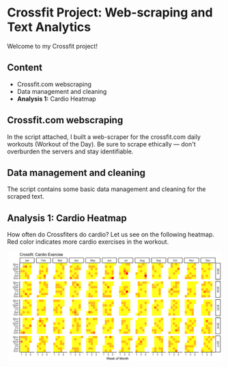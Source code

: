 # Crossfit Project: Web-scraping and Text Analytics

Welcome to my Crossfit project!

## Content
* Crossfit.com webscraping
* Data management and cleaning
* **Analysis 1:** Cardio Heatmap

## Crossfit.com webscraping
In the script attached, I built a web-scraper for the crossfit.com daily workouts (Workout of the Day). Be sure to scrape ethically — don't overburden the servers and stay identifiable.

## Data management and cleaning
The script contains some basic data management and cleaning for the scraped text.

## **Analysis 1:** Cardio Heatmap
How often do Crossfiters do cardio? Let us see on the following heatmap. Red color indicates more cardio exercises in the workout.

![Crossfit: Cardio Heatmap](Heatmap_CardioCalendar.png)

